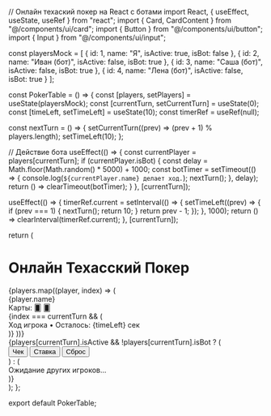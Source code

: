 // Онлайн техаский покер на React с ботами
import React, { useEffect, useState, useRef } from "react";
import { Card, CardContent } from "@/components/ui/card";
import { Button } from "@/components/ui/button";
import { Input } from "@/components/ui/input";

const playersMock = [
  { id: 1, name: "Я", isActive: true, isBot: false },
  { id: 2, name: "Иван (бот)", isActive: false, isBot: true },
  { id: 3, name: "Саша (бот)", isActive: false, isBot: true },
  { id: 4, name: "Лена (бот)", isActive: false, isBot: true }
];

const PokerTable = () => {
  const [players, setPlayers] = useState(playersMock);
  const [currentTurn, setCurrentTurn] = useState(0);
  const [timeLeft, setTimeLeft] = useState(10);
  const timerRef = useRef(null);

  const nextTurn = () => {
    setCurrentTurn((prev) => (prev + 1) % players.length);
    setTimeLeft(10);
  };

  // Действие бота
  useEffect(() => {
    const currentPlayer = players[currentTurn];
    if (currentPlayer.isBot) {
      const delay = Math.floor(Math.random() * 5000) + 1000;
      const botTimer = setTimeout(() => {
        console.log(`${currentPlayer.name} делает ход.`);
        nextTurn();
      }, delay);
      return () => clearTimeout(botTimer);
    }
  }, [currentTurn]);

  useEffect(() => {
    timerRef.current = setInterval(() => {
      setTimeLeft((prev) => {
        if (prev === 1) {
          nextTurn();
          return 10;
        }
        return prev - 1;
      });
    }, 1000);
    return () => clearInterval(timerRef.current);
  }, [currentTurn]);

  return (
    <div className="p-6 grid gap-4">
      <h1 className="text-2xl font-bold">Онлайн Техасский Покер</h1>
      <div className="grid grid-cols-2 gap-4">
        {players.map((player, index) => (
          <Card key={player.id} className="p-4">
            <CardContent>
              <div className="font-semibold">{player.name}</div>
              <div className="mt-2">Карты: 🂠 🂠</div>
              {index === currentTurn && (
                <div className="text-red-500 font-bold mt-2">
                  Ход игрока • Осталось: {timeLeft} сек
                </div>
              )}
            </CardContent>
          </Card>
        ))}
      </div>
      <div className="mt-4">
        {players[currentTurn].isActive && !players[currentTurn].isBot ? (
          <div className="flex gap-2">
            <Button onClick={nextTurn}>Чек</Button>
            <Button onClick={nextTurn}>Ставка</Button>
            <Button onClick={nextTurn}>Сброс</Button>
          </div>
        ) : (
          <div className="text-gray-500">Ожидание других игроков...</div>
        )}
      </div>
    </div>
  );
};

export default PokerTable;
